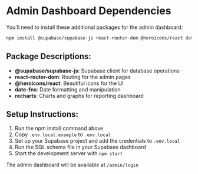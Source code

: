 # Admin Dashboard Dependencies

You'll need to install these additional packages for the admin dashboard:

```bash
npm install @supabase/supabase-js react-router-dom @heroicons/react date-fns recharts
```

## Package Descriptions:

- **@supabase/supabase-js**: Supabase client for database operations
- **react-router-dom**: Routing for the admin pages
- **@heroicons/react**: Beautiful icons for the UI
- **date-fns**: Date formatting and manipulation
- **recharts**: Charts and graphs for reporting dashboard

## Setup Instructions:

1. Run the npm install command above
2. Copy `.env.local.example` to `.env.local`
3. Set up your Supabase project and add the credentials to `.env.local`
4. Run the SQL schema file in your Supabase dashboard
5. Start the development server with `npm start`

The admin dashboard will be available at `/admin/login`